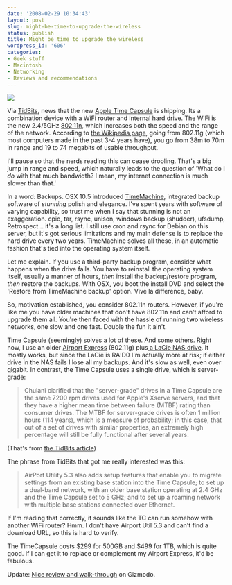 ```yaml
---
date: '2008-02-29 10:34:43'
layout: post
slug: might-be-time-to-upgrade-the-wireless
status: publish
title: Might be time to upgrade the wireless
wordpress_id: '606'
categories:
- Geek stuff
- Macintosh
- Networking
- Reviews and recommendations
---
```





![](http://www.phfactor.net/wp-pics/tn9479_tc_front.jpg)


Via [TidBits](http://db.tidbits.com/article/9479), news that the new [Apple Time Capsule](http://www.apple.com/timecapsule/) is shipping. Its a combination device with a WiFi router and internal hard drive. The WiFi is the new 2.4/5GHz [802.11n](http://en.wikipedia.org/wiki/802.11n), which increases both the speed and the range of the network. According to [the Wikipedia page](http://en.wikipedia.org/wiki/802.11n), going from 802.11g (which most computers made in the past 3-4 years have), you go from 38m to 70m in range and 19 to 74 megabits of usable throughput.

I'll pause so that the nerds reading this can cease drooling. That's a big jump in range and speed, which naturally leads to the question of 'What do I _do_ with that much bandwidth? I mean, my internet connection is much slower than that.'

In a word: Backups. OSX 10.5 introduced [TimeMachine](http://www.apple.com/macosx/features/timemachine.html), integrated backup software of _stunning_ polish and elegance. I've spent years with software of varying capability, so trust me when I say that stunning is not an exaggeration. cpio, tar, rsync, unison, windows backup (shudder), ufsdump, Retrospect... it's a long list. I still use cron and rsync for Debian on this server, but it's got serious limitations and my main defense is to replace the hard drive every two years. TimeMachine solves all these, in an automatic fashion that's tied into the operating system itself.

Let me explain. If you use a third-party backup program, consider what happens when the drive fails. You have to reinstall the operating system itself, usually a manner of hours, _then_ install the backup/restore program, _then_ restore the backups. With OSX, you boot the install DVD and select the 'Restore from TimeMachine backup' option. Vive la difference, baby.

So, motivation established, you consider 802.11n routers. However, if you're like me you have older machines that don't have 802.11n and can't afford to upgrade them all. You're then faced with the hassle of running **two** wireless networks, one slow and one fast. Double the fun it ain't.

Time Capsule (seemingly) solves a lot of these. And some others. Right now, I use an older [Airport Express](http://www.apple.com/airportexpress/) (802.11g) plus[ a LaCie NAS drive](http://www.lacie.com/products/product.htm?pid=10882). It mostly works, but since the LaCie is RAID0 I'm actually more at risk; if either drive in the NAS fails I lose all my backups. And it's slow as well, even over gigabit. In contrast, the Time Capsule uses a single drive, which is server-grade:


> Chulani clarified that the "server-grade" drives in a Time Capsule are the same 7200 rpm drives used for Apple's Xserve servers, and that they have a higher mean time between failure (MTBF) rating than consumer drives. The MTBF for server-grade drives is often 1 million hours (114 years), which is a measure of probability; in this case, that out of a set of drives with similar properties, an extremely high percentage will still be fully functional after several years.


(That's from [the TidBits article](http://db.tidbits.com/article/9479))

The phrase from TidBits that got me really interested was this:


> AirPort Utility 5.3 also adds setup features that enable you to migrate settings from an existing base station into the Time Capsule; to set up a dual-band network, with an older base station operating at 2.4 GHz and the Time Capsule set to 5 GHz; and to set up a roaming network with multiple base stations connected over Ethernet.


If I'm reading that correctly, it sounds like the TC can run somehow with another WiFi router? Hmm. I don't have Airport Util 5.3 and can't find a download URL, so this is hard to verify.

The TimeCapsule costs $299 for 500GB and $499 for 1TB, which is quite good. If I can get it to replace or complement my Airport Express, it'd be fabulous.

Update: [Nice review and walk-through](http://gizmodo.com/362391/time-capsule-initial-verdict-smooth-sailing-no-surprises) on Gizmodo.
